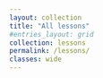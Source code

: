 ```yaml
---
layout: collection
title: "All lessons"
#entries_layout: grid
collection: lessons
permalink: /lessons/
classes: wide
---
```

